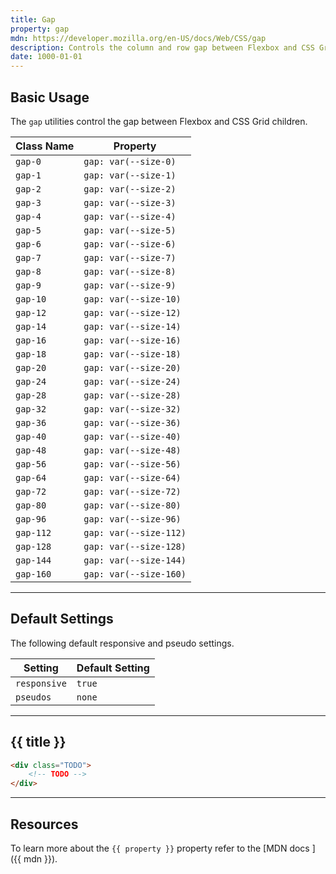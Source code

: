 ```yaml
---
title: Gap
property: gap
mdn: https://developer.mozilla.org/en-US/docs/Web/CSS/gap
description: Controls the column and row gap between Flexbox and CSS Grid children
date: 1000-01-01
---
```


## Basic Usage

The `gap` utilities control the gap between Flexbox and CSS Grid children.

| Class Name | Property               |
| ---------- | ---------------------- |
| `gap-0`    | `gap: var(--size-0)`   |
| `gap-1`    | `gap: var(--size-1)`   |
| `gap-2`    | `gap: var(--size-2)`   |
| `gap-3`    | `gap: var(--size-3)`   |
| `gap-4`    | `gap: var(--size-4)`   |
| `gap-5`    | `gap: var(--size-5)`   |
| `gap-6`    | `gap: var(--size-6)`   |
| `gap-7`    | `gap: var(--size-7)`   |
| `gap-8`    | `gap: var(--size-8)`   |
| `gap-9`    | `gap: var(--size-9)`   |
| `gap-10`   | `gap: var(--size-10)`  |
| `gap-12`   | `gap: var(--size-12)`  |
| `gap-14`   | `gap: var(--size-14)`  |
| `gap-16`   | `gap: var(--size-16)`  |
| `gap-18`   | `gap: var(--size-18)`  |
| `gap-20`   | `gap: var(--size-20)`  |
| `gap-24`   | `gap: var(--size-24)`  |
| `gap-28`   | `gap: var(--size-28)`  |
| `gap-32`   | `gap: var(--size-32)`  |
| `gap-36`   | `gap: var(--size-36)`  |
| `gap-40`   | `gap: var(--size-40)`  |
| `gap-48`   | `gap: var(--size-48)`  |
| `gap-56`   | `gap: var(--size-56)`  |
| `gap-64`   | `gap: var(--size-64)`  |
| `gap-72`   | `gap: var(--size-72)`  |
| `gap-80`   | `gap: var(--size-80)`  |
| `gap-96`   | `gap: var(--size-96)`  |
| `gap-112`  | `gap: var(--size-112)` |
| `gap-128`  | `gap: var(--size-128)` |
| `gap-144`  | `gap: var(--size-144)` |
| `gap-160`  | `gap: var(--size-160)` |

---

## Default Settings

The following default responsive and pseudo settings.

| Setting      | Default Setting |
| ------------ | --------------- |
| `responsive` | `true`          |
| `pseudos`    | `none`          |

---

## {{ title }}

<div class="bg-silver-200 p-20 h-256 radius-md flex flex-wrap align-content-center">
  <!-- ... -->
</div>

```html
<div class="TODO">
	<!-- TODO -->
</div>
```

---

## Resources

To learn more about the `{{ property }}` property refer to the [MDN docs <i class="far fa-external-link ml-6"></i>]({{ mdn }}).
